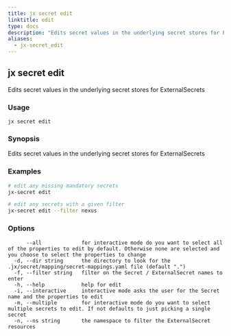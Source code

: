 ```yaml
---
title: jx secret edit
linktitle: edit
type: docs
description: "Edits secret values in the underlying secret stores for ExternalSecrets"
aliases:
  - jx-secret_edit
---
```


## jx secret edit

Edits secret values in the underlying secret stores for ExternalSecrets

### Usage

```
jx secret edit
```

### Synopsis

Edits secret values in the underlying secret stores for ExternalSecrets

### Examples

  ```bash
  # edit any missing mandatory secrets
  jx-secret edit
  
  # edit any secrets with a given filter
  jx-secret edit --filter nexus

  ```
### Options

```
      --all             for interactive mode do you want to select all of the properties to edit by default. Otherwise none are selected and you choose to select the properties to change
  -d, --dir string      the directory to look for the .jx/secret/mapping/secret-mappings.yaml file (default ".")
  -f, --filter string   filter on the Secret / ExternalSecret names to enter
  -h, --help            help for edit
  -i, --interactive     interactive mode asks the user for the Secret name and the properties to edit
  -m, --multiple        for interactive mode do you want to select multiple secrets to edit. If not defaults to just picking a single secret
  -n, --ns string       the namespace to filter the ExternalSecret resources
```

